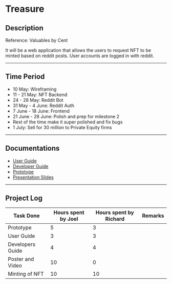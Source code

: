 # Treasure

## Description
Reference: Valuables by Cent

It will be a web application that allows the users to request NFT to be minted based on reddit posts. User accounts are logged in with reddit.

---
## Time Period
- 10 May: Wireframing
- 11 - 21 May: NFT Backend
- 24 - 28 May: Reddit Bot
- 31 May - 4 June: Reddit Auth
- 7 June - 18 June: Frontend
- 21 June - 28 June: Polish and prep for milestone 2
- Rest of the time make it super polished and fix bugs
- 1 July: Sell for 30 million to Private Equity firms

---
## Documentations
- [User Guide](https://docs.google.com/document/d/1Uv4b5P0XU0p6pyrmNQryOdOmk3umGN1gPUSqrYcgvEw/edit?usp=sharing)
- [Developer Guide](https://docs.google.com/document/d/1pavSDgQQ8-IqODq3uCqrH2fiQcH7th7ed6mMI__XMfY/edit)
- [Prototype](https://www.figma.com/file/3uAK9OBYtfcZh5VE0n8Cy5/Treasure-Prototype?node-id=0%3A1)
- [Presentation Slides](https://docs.google.com/presentation/d/1_R4KbGTiTzMBCQaURmsPT4y1a9eKvz_eCTMVDJTGqwI/edit?usp=sharing)

---
## Project Log
| Task Done      | Hours spent by Joel | Hours spent by Richard | Remarks |
| - | - | - | - |
| Prototype | 5 | 3 |
| User Guide | 3 | 3 |
| Developers Guide | 4 | 4 |
| Poster and Video | 10 | 0 |
| Minting of NFT | 10 | 10 |